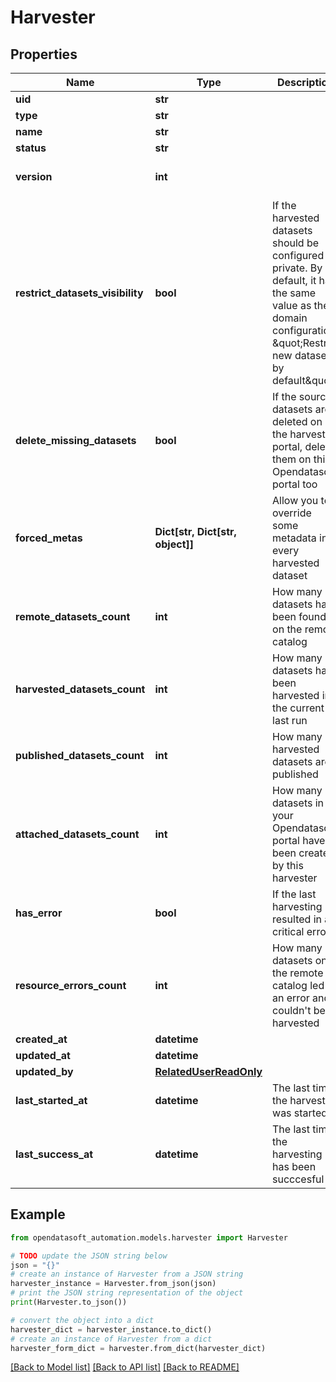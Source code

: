 # Harvester


## Properties

Name | Type | Description | Notes
------------ | ------------- | ------------- | -------------
**uid** | **str** |  | [readonly] 
**type** | **str** |  | 
**name** | **str** |  | 
**status** | **str** |  | [readonly] 
**version** | **int** |  | [optional] [default to 1]
**restrict_datasets_visibility** | **bool** | If the harvested datasets should be configured as private. By default, it has the same value as the domain configuration \&quot;Restrict new datasets by default\&quot; | [optional] 
**delete_missing_datasets** | **bool** | If the source datasets are deleted on the harvested portal, delete them on this Opendatasoft portal too | [optional] [default to False]
**forced_metas** | **Dict[str, Dict[str, object]]** | Allow you to override some metadata in every harvested dataset | [optional] 
**remote_datasets_count** | **int** | How many datasets have been found on the remote catalog | [readonly] 
**harvested_datasets_count** | **int** | How many datasets have been harvested in the current or last run | [readonly] 
**published_datasets_count** | **int** | How many harvested datasets are published | [readonly] 
**attached_datasets_count** | **int** | How many datasets in your Opendatasoft portal have been created by this harvester | [readonly] 
**has_error** | **bool** | If the last harvesting resulted in a critical error | [readonly] 
**resource_errors_count** | **int** | How many datasets on the remote catalog led to an error and couldn&#39;t be harvested | [readonly] 
**created_at** | **datetime** |  | [readonly] 
**updated_at** | **datetime** |  | [readonly] 
**updated_by** | [**RelatedUserReadOnly**](RelatedUserReadOnly.md) |  | 
**last_started_at** | **datetime** | The last time the harvester was started | [readonly] 
**last_success_at** | **datetime** | The last time the harvesting has been succcesful | [readonly] 

## Example

```python
from opendatasoft_automation.models.harvester import Harvester

# TODO update the JSON string below
json = "{}"
# create an instance of Harvester from a JSON string
harvester_instance = Harvester.from_json(json)
# print the JSON string representation of the object
print(Harvester.to_json())

# convert the object into a dict
harvester_dict = harvester_instance.to_dict()
# create an instance of Harvester from a dict
harvester_form_dict = harvester.from_dict(harvester_dict)
```
[[Back to Model list]](../README.md#documentation-for-models) [[Back to API list]](../README.md#documentation-for-api-endpoints) [[Back to README]](../README.md)


